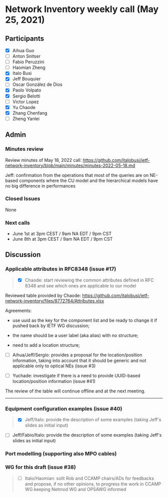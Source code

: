 # Network Inventory weekly call (May 25, 2021)

## Participants

- [x] Aihua Guo
- [ ] Anton Snitser
- [ ] Fabio Peruzzini
- [ ] Haomian Zheng
- [x] Italo Busi
- [x] Jeff Bouquier
- [ ] Oscar González de Dios
- [x] Paolo Volpato
- [x] Sergio Belotti
- [ ] Victor Lopez
- [x] Yu Chaode
- [x] Zhang Chenfang
- [ ] Zheng Yanlei

## Admin

### Minutes review

Review minutes of May 18, 2022 call: https://github.com/italobusi/ietf-network-inventory/blob/main/minutes/minutes-2022-05-18.md

Jeff: confirmation from the operations that most of the queries are on NE-based components where the CU model and the hierarchical models have no big difference in performances

### Closed Issues

None

### Next calls

- June 1st at 3pm CEST / 9am NA EDT / 9pm CST
- June 8th at 3pm CEST / 9am NA EDT / 9pm CST

## Discussion

### Applicable attributes in RFC8348 (issue #17)

> - [x] Chaode: start reviewing the common attributes defined in RFC 8348 and see which ones are applicable to our model

Reviewed table provided by Chaode: https://github.com/italobusi/ietf-network-inventory/files/8772764/Attributes.xlsx

Agreements:

- use uuid as the key for the component list and be ready to change it if pushed back by IETF WG discussion;

- the name should be a user label (aka alias) with no structure;

- need to add a location structure;

- [ ] Aihua/Jeff/Sergio: provides a proposal for the location/position information, taking into account that it should be generic and not applicable only to optical NEs (issue #3)

- [ ] Yuchade: investigate if there is a need to provide UUID-based location/position information (issue #41)

The review of the table will continue offline and at the next meeting.

---

### Equipment configuration examples (issue #40)

> - [x] Jeff/Italo: provide the description of some examples (taking Jeff's slides as initial input)

- [ ] Jeff/Fabio/Italo: provide the description of some examples (taking Jeff's slides as initial input)

### Port modelling (supporting also MPO cables)

### WG for this draft (issue #38)

> - [ ] Italo/Haomian: solit Rob and CCAMP chairs/ADs for feedbacks and propose, if no other opinions, to progress the work in CCAMP WG keeping Netmod WG and OPSAWG informed
